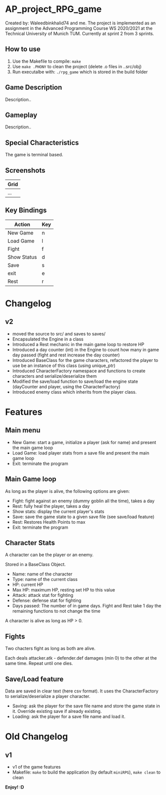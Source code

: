 # AP_project_RPG_game

Created by: Waleedbinkhalid74 and me.
The project is implemented as an assignment in the Advanced Programming Course WS 2020/2021 at the Technical University of Munich TUM.
Currently at sprint 2 from 3 sprints.
## How to use

1. Use the Makefile to compile: `make`
2. Use `make .PHONY` to clean the project (delete .o files in ..src/obj)
3. Run executalbe with: `./rpg_game` which is stored in the build folder

## Game Description

Description..

## Gameplay

Description..

## Special Characteristics

The game is terminal based. 

## Screenshots

| Grid |
| ---- |
| ...  |

## Key Bindings

| Action      | Key  |
| ----------- | ---- |
| New Game    | n    |
| Load Game   | l    |
| Fight       | f    |
| Show Status | d    |
| Save        | s    |
| exit        | e    |
| Rest        | r    |


Changelog
=========

v2
--

* moved the source to src/ and saves to saves/
* Encapsulated the Engine in a class
* Introduced a Rest mechanic in the main game loop to restore HP
* Introduced a day counter (int) in the Engine to count how many in game day passed (fight and rest increase the day counter)
* Introduced BaseClass for the game characters, refactored the player to use be an instance of this class (using unique_ptr)
* Introduced CharacterFactory namespace and functions to create characters and serialize/deserialize them
* Modified the save/load function to save/load the engine state (dayCounter and player, using the CharacterFactory)
* Introduced enemy class which inherits from the player class.


Features
========

Main menu
---------

* New Game: start a game, initialize a player (ask for name) and present the main game loop
* Load Game: load player stats from a save file and present the main game loop
* Exit: terminate the program


Main Game loop
--------------

As long as the player is alive, the following options are given:

* Fight: fight against an enemy (dummy goblin all the time), takes a day
* Rest: fully heal the player, takes a day
* Show stats: display the current player's stats
* Save: save the game state to a given save file (see save/load feature)
* Rest: Restores Health Points to max 
* Exit: terminate the program


Character Stats
---------------

A character can be the player or an enemy.

Stored in a BaseClass Object.

* Name: name of the character
* Type: name of the current class
* HP: current HP
* Max HP: maximum HP, resting set HP to this value
* Attack: attack stat for fighting
* Defense: defense stat for fighting
* Days passed: The number of in game days. Fight and Rest take 1 day the remaining functions to not change the time

A character is alive as long as HP > 0.

Fights
------

Two chacters fight as long as both are alive.

Each deals attacker.atk - defender.def damages (min 0) to the other at the same time.
Repeat until one dies.


Save/Load feature
-----------------

Data are saved in clear text (here csv format).
It uses the CharacterFactory to serialize/deserialize a player character.

* Saving: ask the player for the save file name and store the game state in it. Override existing save if already existing.
* Loading: ask the player for a save file name and load it.


Old Changelog
=============

v1
--

* v1 of the game features
* Makefile: `make` to build the application (by default `miniRPG`), `make clean` to clean



**Enjoy! :D**


